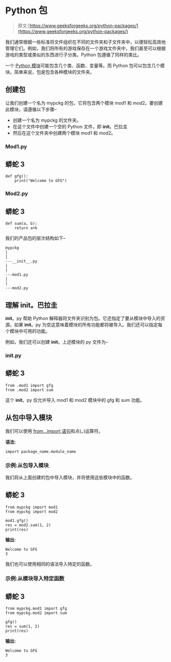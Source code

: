 # Python 包

> 原文:[https://www.geeksforgeeks.org/python-packages/](https://www.geeksforgeeks.org/python-packages/)

我们通常根据一些标准将文件组织在不同的文件夹和子文件夹中，以便轻松高效地管理它们。例如，我们将所有的游戏保存在一个游戏文件夹中，我们甚至可以根据游戏的类型或类似的东西进行子分类。Python 包遵循了同样的类比。

一个 [Python 模块](https://www.geeksforgeeks.org/python-modules/)可能包含几个类、函数、变量等。而 Python 包可以包含几个模块。简单来说，包是包含各种模块的文件夹。

## 创建包

让我们创建一个名为 mypckg 的包，它将包含两个模块 mod1 和 mod2。要创建此模块，请遵循以下步骤–

*   创建一个名为 mypckg 的文件夹。
*   在这个文件中创建一个空的 Python 文件，即 __init__。巴拉圭
*   然后在这个文件夹中创建两个模块 mod1 和 mod2。

### Mod1.py

## 蟒蛇 3

```
def gfg():
    print("Welcome to GFG")
```

### Mod2.py 

## 蟒蛇 3

```
def sum(a, b):
    return a+b
```

我们的产品包的层次结构如下–

```
mypckg
|
|
---__init__.py
|
|
---mod1.py
|
|
---mod2.py
```

## 理解 __init__。巴拉圭

__init__。py 帮助 Python 解释器将文件夹识别为包。它还指定了要从模块中导入的资源。如果 __init__。py 为空这意味着模块的所有功能都将被导入。我们还可以指定每个模块中可用的功能。

例如，我们还可以创建 __init__。上述模块的 py 文件为–

### __init__.py

## 蟒蛇 3

```
from .mod1 import gfg
from .mod2 import sum
```

这个 __init__。py 仅允许导入 mod1 和 mod2 模块中的 gfg 和 sum 功能。

## 从包中导入模块

我们可以使用 [from…import 语句](https://www.geeksforgeeks.org/import-module-python/)和点(。)运算符。

**语法:**

```
import package_name.module_name
```

### 示例:从包导入模块

我们将从上面创建的包中导入模块，并将使用这些模块中的函数。

## 蟒蛇 3

```
from mypckg import mod1
from mypckg import mod2

mod1.gfg()
res = mod2.sum(1, 2)
print(res)
```

**输出:**

```
Welcome to GFG
3
```

我们也可以使用相同的语法导入特定的函数。

### 示例:从模块导入特定函数

## 蟒蛇 3

```
from mypckg.mod1 import gfg
from mypckg.mod2 import sum

gfg()
res = sum(1, 2)
print(res)
```

**输出:**

```
Welcome to GFG
3
```